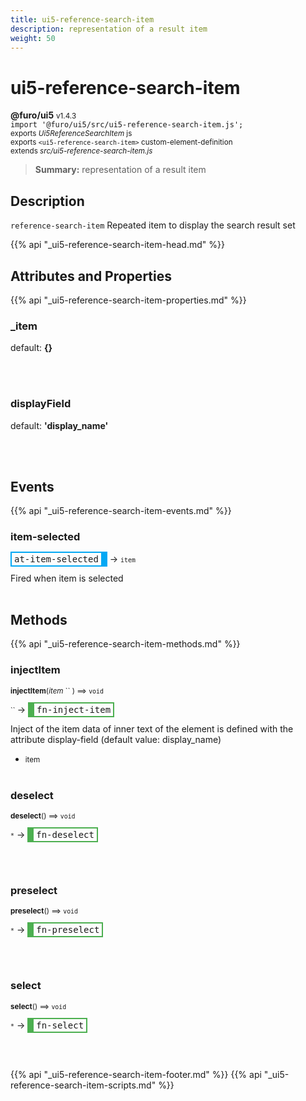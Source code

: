 ```yaml
---
title: ui5-reference-search-item
description: representation of a result item
weight: 50
---
```


# ui5-reference-search-item
**@furo/ui5** <small>v1.4.3</small>
<br>`import '@furo/ui5/src/ui5-reference-search-item.js';`<small>
<br>exports *Ui5ReferenceSearchItem* js
<br>exports `<ui5-reference-search-item>` custom-element-definition
<br>extends *src/ui5-reference-search-item.js*</small>

> **Summary:** representation of a result item

## Description

`reference-search-item`
Repeated item to display the search result set

{{% api "_ui5-reference-search-item-head.md" %}}

## Attributes and Properties
{{% api "_ui5-reference-search-item-properties.md" %}}







### **_item**
default: **{}**</small>


<br><br>

### **displayField**
default: **&#39;display_name&#39;**</small>


<br><br>
## Events
{{% api "_ui5-reference-search-item-events.md" %}}

### **item-selected**
<span  style="border-width:2px 10px 2px 2px; border-style: solid;border-color:  rgb(2, 168, 244);font-family:monospace; padding:2px 4px;">at-item-selected</span>
→ <small>`item`</small>

 Fired when item is selected
<br><br>

## Methods
{{% api "_ui5-reference-search-item-methods.md" %}}


### **injectItem**
<small>**injectItem**(*item* `` ) ⟹ `void`</small>

<small>`` </small> →
<span  style="border-width:2px 2px 2px 10px; border-style: solid;border-color:  rgb(76, 175, 80);font-family:monospace; padding:2px 4px;">fn-inject-item</span>

Inject of the item
data of inner text of the element is defined with the attribute
display-field (default value: display_name)

- <small>item </small>
<br><br>

### **deselect**
<small>**deselect**() ⟹ `void`</small>

<small>`*`</small> →
<span  style="border-width:2px 2px 2px 10px; border-style: solid;border-color:  rgb(76, 175, 80);font-family:monospace; padding:2px 4px;">fn-deselect</span>



<br><br>

### **preselect**
<small>**preselect**() ⟹ `void`</small>

<small>`*`</small> →
<span  style="border-width:2px 2px 2px 10px; border-style: solid;border-color:  rgb(76, 175, 80);font-family:monospace; padding:2px 4px;">fn-preselect</span>



<br><br>

### **select**
<small>**select**() ⟹ `void`</small>

<small>`*`</small> →
<span  style="border-width:2px 2px 2px 10px; border-style: solid;border-color:  rgb(76, 175, 80);font-family:monospace; padding:2px 4px;">fn-select</span>



<br><br>






{{% api "_ui5-reference-search-item-footer.md" %}}
{{% api "_ui5-reference-search-item-scripts.md" %}}
